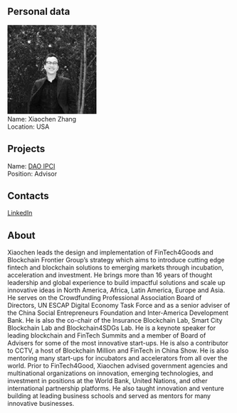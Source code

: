 ## Personal data
![xiaochen zhang photo](photo/xiaochen_zhang.jpg)  
Name:   Xiaochen Zhang  
Location: USA  
## Projects 
Name: [DAO IPCI](../projects/dao_ipci.md)  
Position: Advisor   
## Contacts      
[LinkedIn](https://www.linkedin.com/in/cmyidea/)  
## About
Xiaochen leads the design and implementation of FinTech4Goods and Blockchain Frontier Group’s strategy which aims to introduce cutting edge fintech and blockchain solutions to emerging markets through incubation, acceleration and investment. He brings more than 16 years of thought leadership and global experience to build impactful solutions and scale up innovative ideas in North America, Africa, Latin America, Europe and Asia. 
He serves on the Crowdfunding Professional Association Board of Directors, UN ESCAP Digital Economy Task Force and as a senior adviser of the China Social Entrepreneurs Foundation and Inter-America Development Bank. He is also the co-chair of the Insurance Blockchain Lab, Smart City Blockchain Lab and Blockchain4SDGs Lab. 
He is a keynote speaker for leading blockchain and FinTech Summits and a member of Board of Advisers for some of the most innovative start-ups. He is also a contributor to CCTV, a host of Blockchain Million and FinTech in China Show. He is also mentoring many start-ups for incubators and accelerators from all over the world.
Prior to FinTech4Good, Xiaochen advised government agencies and multinational organizations on innovation, emerging technologies, and investment in positions at the World Bank, United Nations, and other international partnership platforms. He also taught innovation and venture building at leading business schools and served as mentors for many innovative businesses.
